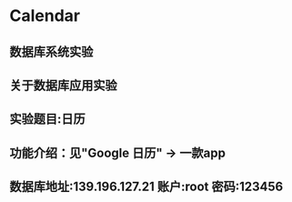 # Calendar
数据库系统实验
---
关于数据库应用实验
---
实验题目:日历
---
功能介绍：见"Google 日历" -> 一款app
---
数据库地址:139.196.127.21 账户:root 密码:123456
---

